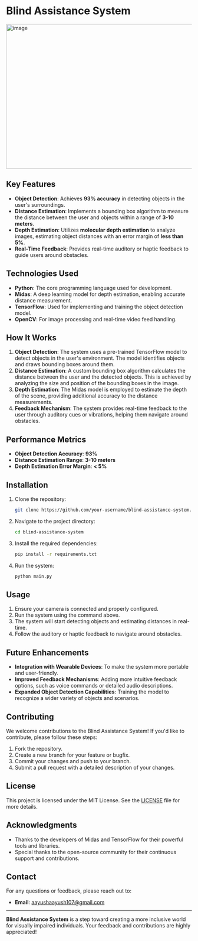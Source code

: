 # Blind Assistance System
<img width="691" height="392" alt="image" src="https://github.com/user-attachments/assets/de924ca2-1d3e-4f08-8ff2-fa6f79fefb73" />



## Key Features

- **Object Detection**: Achieves **93% accuracy** in detecting objects in the user's surroundings.
- **Distance Estimation**: Implements a bounding box algorithm to measure the distance between the user and objects within a range of **3-10 meters**.
- **Depth Estimation**: Utilizes **molecular depth estimation** to analyze images, estimating object distances with an error margin of **less than 5%**.
- **Real-Time Feedback**: Provides real-time auditory or haptic feedback to guide users around obstacles.

## Technologies Used

- **Python**: The core programming language used for development.
- **Midas**: A deep learning model for depth estimation, enabling accurate distance measurement.
- **TensorFlow**: Used for implementing and training the object detection model.
- **OpenCV**: For image processing and real-time video feed handling.

## How It Works

1. **Object Detection**: The system uses a pre-trained TensorFlow model to detect objects in the user's environment. The model identifies objects and draws bounding boxes around them.
2. **Distance Estimation**: A custom bounding box algorithm calculates the distance between the user and the detected objects. This is achieved by analyzing the size and position of the bounding boxes in the image.
3. **Depth Estimation**: The Midas model is employed to estimate the depth of the scene, providing additional accuracy to the distance measurements.
4. **Feedback Mechanism**: The system provides real-time feedback to the user through auditory cues or vibrations, helping them navigate around obstacles.

## Performance Metrics

- **Object Detection Accuracy**: **93%**
- **Distance Estimation Range**: **3-10 meters**
- **Depth Estimation Error Margin**: **< 5%**

## Installation

1. Clone the repository:
   ```bash
   git clone https://github.com/your-username/blind-assistance-system.git
   ```
2. Navigate to the project directory:
   ```bash
   cd blind-assistance-system
   ```
3. Install the required dependencies:
   ```bash
   pip install -r requirements.txt
   ```
4. Run the system:
   ```bash
   python main.py
   ```

## Usage

1. Ensure your camera is connected and properly configured.
2. Run the system using the command above.
3. The system will start detecting objects and estimating distances in real-time.
4. Follow the auditory or haptic feedback to navigate around obstacles.

## Future Enhancements

- **Integration with Wearable Devices**: To make the system more portable and user-friendly.
- **Improved Feedback Mechanisms**: Adding more intuitive feedback options, such as voice commands or detailed audio descriptions.
- **Expanded Object Detection Capabilities**: Training the model to recognize a wider variety of objects and scenarios.

## Contributing

We welcome contributions to the Blind Assistance System! If you'd like to contribute, please follow these steps:

1. Fork the repository.
2. Create a new branch for your feature or bugfix.
3. Commit your changes and push to your branch.
4. Submit a pull request with a detailed description of your changes.

## License

This project is licensed under the MIT License. See the [LICENSE](LICENSE) file for more details.

## Acknowledgments

- Thanks to the developers of Midas and TensorFlow for their powerful tools and libraries.
- Special thanks to the open-source community for their continuous support and contributions.

## Contact

For any questions or feedback, please reach out to:


- **Email**: aayushaayush107@gmail.com


---

**Blind Assistance System** is a step toward creating a more inclusive world for visually impaired individuals. Your feedback and contributions are highly appreciated!
